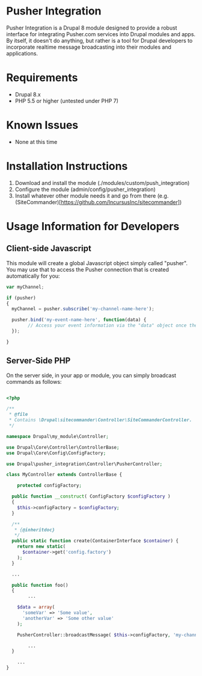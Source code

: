 # Pusher Integration
Pusher Integration is a Drupal 8 module designed to provide a robust interface for integrating Pusher.com services into Drupal modules and apps. By itself, it doesn't do anything, but rather is a tool for Drupal developers to incorporate realtime message broadcasting into their modules and applications.

# Requirements

* Drupal 8.x
* PHP 5.5 or higher (untested under PHP 7)

# Known Issues

* None at this time

# Installation Instructions

1. Download and install the module (./modules/custom/push_integration)
2. Configure the module (admin/config/pusher_integration)
3. Install whatever other module needs it and go from there (e.g. (SiteCommander)[https://github.com/IncursusInc/sitecommander])

# Usage Information for Developers

## Client-side Javascript

This module will create a global Javascript object simply called "pusher". You may use that to access the Pusher connection that is created automatically for you:

```javascript
var myChannel;

if (pusher)
{
  myChannel = pusher.subscribe('my-channel-name-here');

  pusher.bind('my-event-name-here', function(data) {
		// Access your event information via the "data" object once the event is received by the client/browser
  });

}
```

## Server-Side PHP

On the server side, in your app or module, you can simply broadcast commands as follows:

```php

<?php

/**
 * @file
 * Contains \Drupal\sitecommander\Controller\SiteCommanderController.
 */

namespace Drupal\my_module\Controller;

use Drupal\Core\Controller\ControllerBase;
use Drupal\Core\Config\ConfigFactory;

use Drupal\pusher_integration\Controller\PusherController;

class MyController extends ControllerBase {

	protected configFactory;

  public function __construct( ConfigFactory $configFactory )
  {
    $this->configFactory = $configFactory;
  }

  /**
   * {@inheritdoc}
   */
  public static function create(ContainerInterface $container) {
    return new static(
      $container->get('config.factory')
    );
  }

  ...

  public function foo()
  {
		...

    $data = array(
      'someVar' => 'Some value',
      'anotherVar' => 'Some other value'
    );

    PusherController::broadcastMessage( $this->configFactory, 'my-channel-name-here', 'my-event-name-here', $data );

		...
  }

	...
}
```
